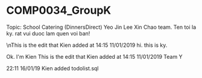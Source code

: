 # COMP0034_GroupK
Topic: School Catering (DinnersDirect)
Yeo Jin Lee
Xin Chao team. 
Ten toi la ky. rat vui duoc lam quen voi ban!

\nThis is the edit that Kien added at 14:15 11/01/2019
hi. this is ky.

Ok. I'm Kien
This is the edit that Kien added at 14:15 11/01/2019
Team Y


22:11 16/01/19 Kien added todolist.sql
